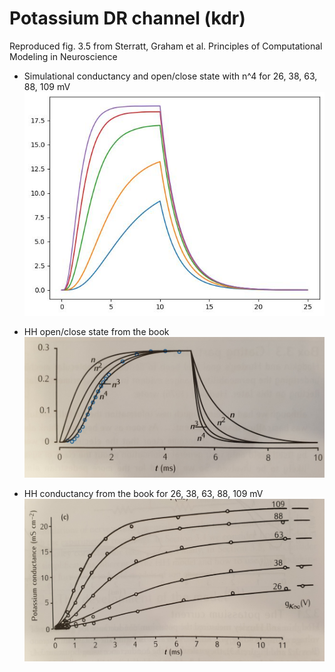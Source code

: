 # Potassium DR channel (kdr)
Reproduced fig. 3.5 from Sterratt, Graham et al. Principles of Computational Modeling in Neuroscience

* Simulational conductancy and open/close state with n^4 for 26, 38, 63, 88, 109 mV
![Simulational conductancy](img/kdr_sim.jpg)

* HH open/close state from the book
![HH open/close](img/kdrl_open.jpg)

* HH conductancy from the book for 26, 38, 63, 88, 109 mV
![HH conductancy](img/kdr_conductancy.jpg)

